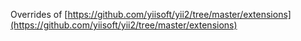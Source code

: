 Overrides of [https://github.com/yiisoft/yii2/tree/master/extensions](https://github.com/yiisoft/yii2/tree/master/extensions)